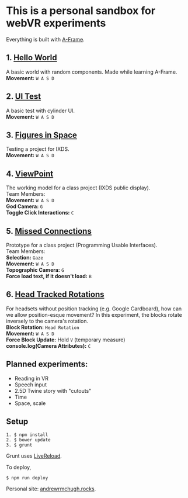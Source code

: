 # This is a personal sandbox for webVR experiments

Everything is built with [A-Frame](https://aframe.io).

## 1. [Hello World](1--helloworld.html)
A basic world with random components. Made while learning A-Frame.<br>
**Movement:** `W A S D`

## 2. [UI Test](2--ui.html)
A basic test with cylinder UI.<br>
**Movement:** `W A S D`

## 3. [Figures in Space](3--figures-in-space.html)
Testing a project for IXDS.<br>
**Movement:** `W A S D`

## 4. [ViewPoint](4--viewpoint.html)
The working model for a class project (IXDS public display).<br>
Team Members:<br>
**Movement:** `W A S D`<br>
**God Camera:** `G`<br>
**Toggle Click Interactions:** `C`

## 5. [Missed Connections](5--missed-connections.html)
Prototype for a class project (Programming Usable Interfaces).<br>
Team Members:<br>
**Selection:** `Gaze`<br>
**Movement:** `W A S D`<br>
**Topographic Camera:** `G`<br>
**Force load text, if it doesn't load:** `B`

## 6. [Head Tracked Rotations](6--head-tracked-rotations.html)
For headsets without position tracking (e.g. Google Cardboard), how can we allow position-esque movement? In this experiment, the blocks rotate inversely to the camera's rotation.<br>
**Block Rotation:** `Head Rotation`<br>
**Movement:** `W A S D`<br>
**Force Block Update:** Hold `V` (temporary measure)<br>
**console.log(Camera Attributes):** `C`

## Planned experiments:
- Reading in VR
- Speech input
- 2.5D Twine story with "cutouts"
- Time
- Space, scale

## Setup
```
1. $ npm install
2. $ bower update
3. $ grunt
```
Grunt uses [LiveReload](https://chrome.google.com/webstore/detail/livereload/jnihajbhpnppcggbcgedagnkighmdlei).

To deploy,
```
$ npm run deploy
```

Personal site: [andrewrmchugh.rocks](http://andrewrmchugh.rocks).
